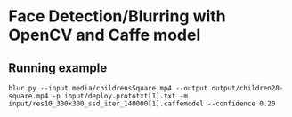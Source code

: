 # Face Detection/Blurring with OpenCV and Caffe model

## Running example
```
blur.py --input media/childrensSquare.mp4 --output output/children20-square.mp4 -p input/deploy.prototxt[1].txt -m input/res10_300x300_ssd_iter_140000[1].caffemodel --confidence 0.20
```
